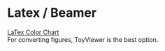 # Latex / Beamer
[LaTex Color Chart](http://latexcolor.com/)  
For converting figures, ToyViewer is the best option.
